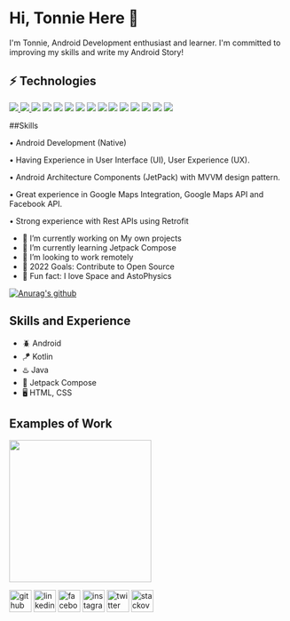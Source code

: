 

# Hi, Tonnie Here 👋 

I'm Tonnie, Android Development enthusiast and learner. I'm committed to improving my skills and write my Android Story!

<p align = "center">
  
## ⚡ Technologies
 <a href="https://kotlinlang.org"><img src="https://img.shields.io/badge/Kotlin-2C2D72?&style=for-the-badge&logo=kotlin&logoColor=lightpurple" /> </a>
 <a href="https://www.oracle.com/ke/java/"><img src="https://img.shields.io/badge/Java-F70000?&style=for-the-badge&logo=coffeescript&logoColor=lightpurple" /> </a>
<a href="https://www.android.com"><img src="https://img.shields.io/badge/Android-02303A.svg?style=for-the-badge&logo=android&logoColor=dark"></a>
 <a href="https://firebase.google.com/" target="_blank"><img src="https://img.shields.io/badge/Firebase-FFCA28?style=for-the-badge&logo=firebase&logoColor=orange"></a>
<a href="https://www.python.org"><img src="https://img.shields.io/badge/groovy-4298B8?&style=for-the-badge&logo=apache groovy&logoColor=black"/></a>
<a href="https://www.anaconda.com"><img src="https://img.shields.io/badge/Anaconda-%2344A833.svg?style=for-the-badge&logo=anaconda&logoColor=white"></a>
<a href="https://www.r-project.org"><img src="https://img.shields.io/badge/r%20-%231572B6.svg?&style=for-the-badge&logo=r&logoColor=white"/></a>
<a href="https://powerbi.microsoft.com/en-au/"><img src="https://img.shields.io/badge/Power%20BI-F2C811?style=for-the-badge&logo=Power%20BI&logoColor=black"/></a>
<a href="https://www.postman.com"><img src="https://img.shields.io/badge/postman%20-%23F05033.svg?&style=for-the-badge&logo=postman&logoColor=white"/></a>
<a href="https://github.com"><img src="https://img.shields.io/badge/github%20-%23121011.svg?&style=for-the-badge&logo=github&logoColor=white"/></a>
<a href="https://git-scm.com"><img src="https://img.shields.io/badge/git%20-%23F05033.svg?&style=for-the-badge&logo=git&logoColor=white"/></a>
 <a href="https://www.javascript.com"><img src="https://img.shields.io/badge/javascript%20-%23323330.svg?&style=for-the-badge&logo=javascript&logoColor=%23F7DF1E"/></a>
<a href="https://www.microsoft.com/en-us/sql-server/sql-server-downloads"><img src="https://img.shields.io/badge/SQL%20Server-CC2927?style=for-the-badge&logo=microsoft%20sql%20server&logoColor=white"></a>
<a href="https://www.postgresql.org"><img src="https://img.shields.io/badge/postgresql-%23316192.svg?style=for-the-badge&logo=postgresql&logoColor=white"></a>
<a href="https://www.sqlite.org/index.html"><img src="https://img.shields.io/badge/sqlite-%2307405e.svg?style=for-the-badge&logo=sqlite&logoColor=white"></a>
  </p>



##Skills



• Android Development (Native)

• Having Experience in User Interface (UI), User Experience (UX).

• Android Architecture Components (JetPack) with MVVM design pattern.

• Great experience in Google Maps Integration, Google Maps API and Facebook API.

• Strong experience with Rest APIs using Retrofit



- 🔭 I’m currently working on My own projects 
- 🌱 I’m currently learning Jetpack Compose 
- 👯 I’m looking to work remotely
- 🥅 2022 Goals: Contribute to Open Source
- 🚀 Fun fact: I love Space and AstoPhysics

[![Anurag's github](https://github-readme-stats.vercel.app/api?username=Tonnie-Dev)](https//github.com/anuraghazra/github-readme-stats)

## Skills and Experience

* 🪲 Android
* 🪁 Kotlin
* ♨️ Java
* 💎 Jetpack Compose
* 🖥️ HTML, CSS

## Examples of Work
<img src="https://github.com/Tonnie-Dev/Tonnie-Dev/blob/master/astro_photos_gif.gif" width="256"/>

[<img src='https://cdn.jsdelivr.net/npm/simple-icons@3.0.1/icons/github.svg' alt='github' height='40'>](https://github.com/Tonnie-Dev)  [<img src='https://cdn.jsdelivr.net/npm/simple-icons@3.0.1/icons/linkedin.svg' alt='linkedin' height='40'>](https://www.linkedin.com/in/antony-muchiri/)  [<img src='https://cdn.jsdelivr.net/npm/simple-icons@3.0.1/icons/facebook.svg' alt='facebook' height='40'>](https://www.facebook.com/vfanadez)  [<img src='https://cdn.jsdelivr.net/npm/simple-icons@3.0.1/icons/instagram.svg' alt='instagram' height='40'>](https://www.instagram.com/tonnie_dev/)  [<img src='https://cdn.jsdelivr.net/npm/simple-icons@3.0.1/icons/twitter.svg' alt='twitter' height='40'>](https://twitter.com/Tonnie_Dev)  [<img src='https://cdn.jsdelivr.net/npm/simple-icons@3.0.1/icons/stackoverflow.svg' alt='stackoverflow' height='40'>](https://stackoverflow.com/users/7839518)  


